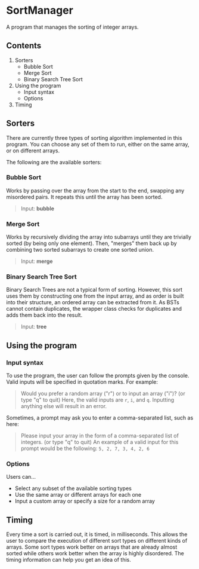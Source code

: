 # SortManager
A program that manages the sorting of integer arrays.

## Contents
1. Sorters
   - Bubble Sort
   - Merge Sort
   - Binary Search Tree Sort
2. Using the program
   - Input syntax
   - Options
3. Timing

## Sorters
There are currently three types of sorting algorithm implemented in this program.
You can choose any set of them to run, either on the same array, or on different arrays.

The following are the available sorters:

### Bubble Sort
Works by passing over the array from the start to the end, swapping any misordered pairs.
It repeats this until the array has been sorted.
> Input: **bubble**

### Merge Sort
Works by recursively dividing the array into subarrays until they are trivially sorted (by being only one element).
Then, "merges" them back up by combining two sorted subarrays to create one sorted union.
> Input: **merge**

### Binary Search Tree Sort
Binary Search Trees are not a typical form of sorting.
However, this sort uses them by constructing one from the input array, and as order is built into their structure, an ordered array can be extracted from it.
As BSTs cannot contain duplicates, the wrapper class checks for duplicates and adds them back into the result.
> Input: **tree**

## Using the program

### Input syntax
To use the program, the user can follow the prompts given by the console. Valid inputs will be specified in quotation marks. For example:
> Would you prefer a random array ("r") or to input an array ("i")? (or type "q" to quit)
Here, the valid inputs are `r`, `i`, and `q`. Inputting anything else will result in an error.

Sometimes, a prompt may ask you to enter a comma-separated list, such as here:
> Please input your array in the form of a comma-separated list of integers. (or type "q" to quit)
An example of a valid input for this prompt would be the following:
`5, 2, 7, 3, 4, 2, 6`

### Options
Users can...
- Select any subset of the available sorting types
- Use the same array or different arrays for each one
- Input a custom array or specify a size for a random array

## Timing
Every time a sort is carried out, it is timed, in milliseconds. This allows the user to compare the execution of different sort types on different kinds of arrays.
Some sort types work better on arrays that are already almost sorted while others work better when the array is highly disordered. The timing information can help you get an idea of this.